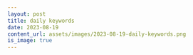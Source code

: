 ```yaml
---
layout: post
title: daily keywords
date: 2023-08-19
content_url: assets/images/2023-08-19-daily-keywords.png
is_image: true
---
```

